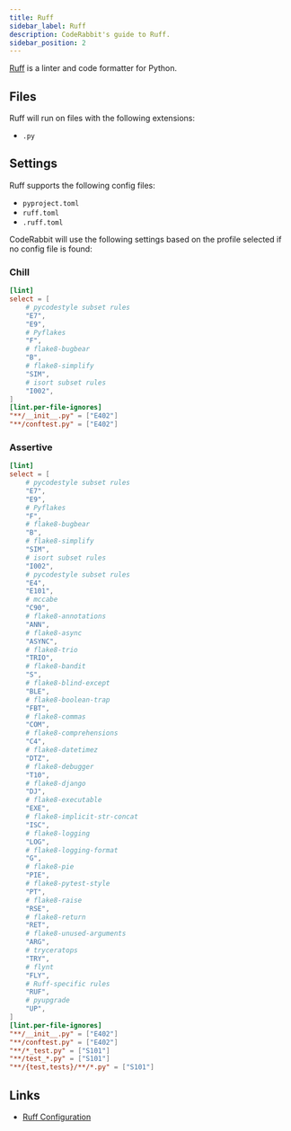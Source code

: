 ```yaml
---
title: Ruff
sidebar_label: Ruff
description: CodeRabbit's guide to Ruff.
sidebar_position: 2
---
```


[Ruff](https://docs.astral.sh/ruff/) is a linter and code formatter for Python.

## Files

Ruff will run on files with the following extensions:

- `.py`

## Settings

Ruff supports the following config files:

- `pyproject.toml`
- `ruff.toml`
- `.ruff.toml`

CodeRabbit will use the following settings based on the profile selected if no config file is found:

### Chill

```toml
[lint]
select = [
    # pycodestyle subset rules
    "E7",
    "E9",
    # Pyflakes
    "F",
    # flake8-bugbear
    "B",
    # flake8-simplify
    "SIM",
    # isort subset rules
    "I002",
]
[lint.per-file-ignores]
"**/__init__.py" = ["E402"]
"**/conftest.py" = ["E402"]
```

### Assertive

```toml
[lint]
select = [
    # pycodestyle subset rules
    "E7",
    "E9",
    # Pyflakes
    "F",
    # flake8-bugbear
    "B",
    # flake8-simplify
    "SIM",
    # isort subset rules
    "I002",
    # pycodestyle subset rules
    "E4",
    "E101",
    # mccabe
    "C90",
    # flake8-annotations
    "ANN",
    # flake8-async
    "ASYNC",
    # flake8-trio
    "TRIO",
    # flake8-bandit
    "S",
    # flake8-blind-except
    "BLE",
    # flake8-boolean-trap
    "FBT",
    # flake8-commas
    "COM",
    # flake8-comprehensions
    "C4",
    # flake8-datetimez
    "DTZ",
    # flake8-debugger
    "T10",
    # flake8-django
    "DJ",
    # flake8-executable
    "EXE",
    # flake8-implicit-str-concat
    "ISC",
    # flake8-logging
    "LOG",
    # flake8-logging-format
    "G",
    # flake8-pie
    "PIE",
    # flake8-pytest-style
    "PT",
    # flake8-raise
    "RSE",
    # flake8-return
    "RET",
    # flake8-unused-arguments
    "ARG",
    # tryceratops
    "TRY",
    # flynt
    "FLY",
    # Ruff-specific rules
    "RUF",
    # pyupgrade
    "UP",
]
[lint.per-file-ignores]
"**/__init__.py" = ["E402"]
"**/conftest.py" = ["E402"]
"**/*_test.py" = ["S101"]
"**/test_*.py" = ["S101"]
"**/{test,tests}/**/*.py" = ["S101"]
```

## Links

- [Ruff Configuration](https://docs.astral.sh/ruff/configuration/)
